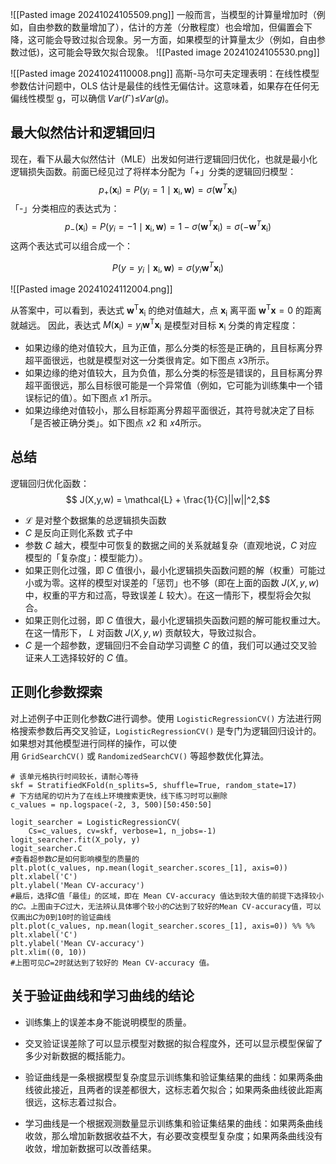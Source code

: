 ![[Pasted image 20241024105509.png]]
一般而言，当模型的计算量增加时（例如，自由参数的数量增加了），估计的方差（分散程度）也会增加，但偏置会下降，这可能会导致过拟合现象。另一方面，如果模型的计算量太少（例如，自由参数过低)，这可能会导致欠拟合现象。
![[Pasted image 20241024105530.png]]

![[Pasted image 20241024110008.png]]
高斯-马尔可夫定理表明：在线性模型参数估计问题中，OLS 估计是最佳的线性无偏估计。这意味着，如果存在任何无偏线性模型 g，可以确信 𝑉𝑎𝑟(𝑓ˆ)≤𝑉𝑎𝑟(𝑔)。
## 最大似然估计和逻辑回归
现在，看下从最大似然估计（MLE）出发如何进行逻辑回归优化，也就是最小化逻辑损失函数。前面已经见过了将样本分配为「+」分类的逻辑回归模型：$$ p_+(\textbf{x}_\text{i}) = P\left(y_i = 1 \mid \textbf{x}_\text{i}, \textbf{w}\right) = \sigma(\textbf{w}^T\textbf{x}_\text{i})$$「-」分类相应的表达式为：
$$ p_-(\textbf{x}_\text{i})  = P\left(y_i = -1 \mid \textbf{x}_\text{i}, \textbf{w}\right)  = 1 - \sigma(\textbf{w}^T\textbf{x}_\text{i}) = \sigma(-\textbf{w}^T\textbf{x}_\text{i}) $$
这两个表达式可以组合成一个：

$$ P\left(y = y_i \mid \textbf{x}_\text{i}, \textbf{w}\right) = \sigma(y_i\textbf{w}^T\textbf{x}_\text{i})$$

![[Pasted image 20241024112004.png]]

从答案中，可以看到，表达式 $\textbf{w}^\text{T}\textbf{x}_\text{i}$ 的绝对值越大，点 $\textbf{x}_\text{i}$ 离平面 $\textbf{w}^\text{T}\textbf{x} = 0$ 的距离就越远。
因此，表达式 $M(\textbf{x}_\text{i}) = y_i\textbf{w}^\text{T}\textbf{x}_\text{i}$ 是模型对目标 $\textbf{x}_\text{i}$ 分类的肯定程度：

- 如果边缘的绝对值较大，且为正值，那么分类的标签是正确的，且目标离分界超平面很远，也就是模型对这一分类很肯定。如下图点 𝑥3所示。
- 如果边缘的绝对值较大，且为负值，那么分类的标签是错误的，且目标离分界超平面很远，那么目标很可能是一个异常值（例如，它可能为训练集中一个错误标记的值）。如下图点 𝑥1 所示。
- 如果边缘绝对值较小，那么目标距离分界超平面很近，其符号就决定了目标「是否被正确分类」。如下图点 𝑥2 和 𝑥4所示。

## 总结
逻辑回归优化函数：
$$ J(X,y,w) = \mathcal{L} + \frac{1}{C}||w||^2,$$
- $\mathcal{L}$ 是对整个数据集的总逻辑损失函数
- $C$ 是反向正则化系数
式子中
- 参数 $C$ 越大，模型中可恢复的数据之间的关系就越复杂（直观地说，$C$ 对应模型的「复杂度」：模型能力）。
- 如果正则化过强，即 $C$ 值很小，最小化逻辑损失函数问题的解（权重）可能过小或为零。这样的模型对误差的「惩罚」也不够（即在上面的函数 $J(X,y,w)$ 中，权重的平方和过高，导致误差 $L$ 较大）。在这一情形下，模型将会欠拟合。
- 如果正则化过弱，即 $C$ 值很大，最小化逻辑损失函数问题的解可能权重过大。在这一情形下， $L$ 对函数 $J(X,y,w)$ 贡献较大，导致过拟合。
- $C$ 是一个超参数，逻辑回归不会自动学习调整 $C$ 的值，我们可以通过交叉验证来人工选择较好的 $C$ 值。

## 正则化参数探索
对上述例子中正则化参数𝐶进行调参。使用 `LogisticRegressionCV()` 方法进行网格搜索参数后再交叉验证，`LogisticRegressionCV()` 是专门为逻辑回归设计的。如果想对其他模型进行同样的操作，可以使用 `GridSearchCV()` 或 `RandomizedSearchCV()` 等超参数优化算法。
```
# 该单元格执行时间较长，请耐心等待
skf = StratifiedKFold(n_splits=5, shuffle=True, random_state=17)
# 下方结尾的切片为了在线上环境搜索更快，线下练习时可以删除
c_values = np.logspace(-2, 3, 500)[50:450:50]

logit_searcher = LogisticRegressionCV(
    Cs=c_values, cv=skf, verbose=1, n_jobs=-1)
logit_searcher.fit(X_poly, y)
logit_searcher.C
#查看超参数𝐶是如何影响模型的质量的
plt.plot(c_values, np.mean(logit_searcher.scores_[1], axis=0))
plt.xlabel('C')
plt.ylabel('Mean CV-accuracy')
#最后，选择𝐶值「最佳」的区域，即在 Mean CV-accuracy 值达到较大值的前提下选择较小的𝐶。上图由于𝐶过大，无法辨认具体哪个较小的𝐶达到了较好的Mean CV-accuracy值，可以仅画出𝐶为0到10时的验证曲线
plt.plot(c_values, np.mean(logit_searcher.scores_[1], axis=0)) %% %%
plt.xlabel('C')
plt.ylabel('Mean CV-accuracy')
plt.xlim((0, 10))
#上图可见𝐶=2时就达到了较好的 Mean CV-accuracy 值。
```

## 关于验证曲线和学习曲线的结论
- 训练集上的误差本身不能说明模型的质量。

- 交叉验证误差除了可以显示模型对数据的拟合程度外，还可以显示模型保留了多少对新数据的概括能力。
- 验证曲线是一条根据模型复杂度显示训练集和验证集结果的曲线：如果两条曲线彼此接近，且两者的误差都很大，这标志着欠拟合；如果两条曲线彼此距离很远，这标志着过拟合。
- 学习曲线是一个根据观测数量显示训练集和验证集结果的曲线：如果两条曲线收敛，那么增加新数据收益不大，有必要改变模型复杂度；如果两条曲线没有收敛，增加新数据可以改善结果。